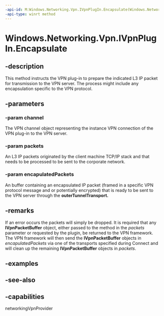 ```yaml
---
-api-id: M:Windows.Networking.Vpn.IVpnPlugIn.Encapsulate(Windows.Networking.Vpn.VpnChannel,Windows.Networking.Vpn.VpnPacketBufferList,Windows.Networking.Vpn.VpnPacketBufferList)
-api-type: winrt method
---
```


<!-- Method syntax
public void Encapsulate(Windows.Networking.Vpn.VpnChannel channel, Windows.Networking.Vpn.VpnPacketBufferList packets, Windows.Networking.Vpn.VpnPacketBufferList encapulatedPackets)
-->

# Windows.Networking.Vpn.IVpnPlugIn.Encapsulate

## -description
This method instructs the VPN plug-in to prepare the indicated L3 IP packet for transmission to the VPN server. The process might include any encapsulation specific to the VPN protocol.

## -parameters
### -param channel
The VPN channel object representing the instance VPN connection of the VPN plug-in to the VPN server.

### -param packets
An L3 IP packets originated by the client machine TCP/IP stack and that needs to be processed to be sent to the corporate network.

### -param encapulatedPackets
An buffer containing an encapsulated IP packet (framed in a specific VPN protocol message and or potentially encrypted) that is ready to be sent to the VPN server through the **outerTunnelTransport.**

## -remarks
If an error occurs the packets will simply be dropped. It is required that any **IVpnPacketBuffer** object, either passed to the method in the *packets* parameter or requested by the plugin, be returned to the VPN framework. The VPN framework will then send the **IVpnPacketBuffer** objects in *encapulatedPackets* via one of the transports specified during Connect and will clean up the remaining **IVpnPacketBuffer** objects in *packets*.

## -examples

## -see-also


## -capabilities
networkingVpnProvider
